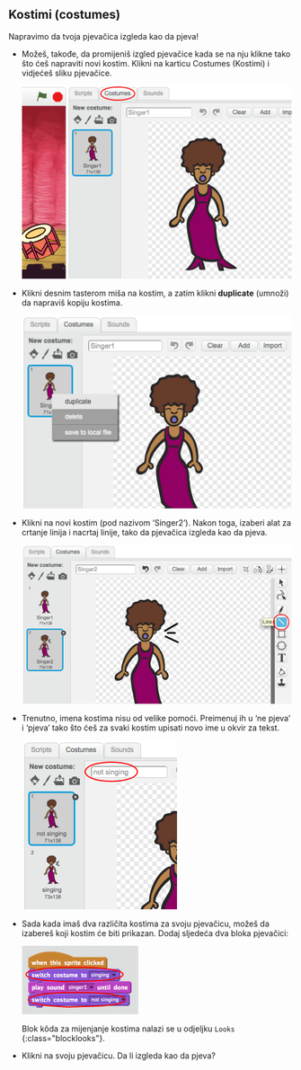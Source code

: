 ## Kostimi (costumes)

Napravimo da tvoja pjevačica izgleda kao da pjeva!

+ Možeš, takođe, da promijeniš izgled pjevačice kada se na nju klikne tako što ćeš napraviti novi kostim. Klikni na karticu Costumes (Kostimi) i vidjećeš sliku pjevačice.
    
    ![snimak ekrana](images/band-singer-costume.png)

+ Klikni desnim tasterom miša na kostim, a zatim klikni **duplicate** (umnoži) da napraviš kopiju kostima.
    
    ![snimak ekrana](images/band-singer-duplicate.png)

+ Klikni na novi kostim (pod nazivom ‘Singer2’). Nakon toga, izaberi alat za crtanje linija i nacrtaj linije, tako da pjevačica izgleda kao da pjeva.
    
    ![snimak ekrana](images/band-singer-click.png)

+ Trenutno, imena kostima nisu od velike pomoći. Preimenuj ih u ‘ne pjeva’ i ‘pjeva’ tako što ćeš za svaki kostim upisati novo ime u okvir za tekst.
    
    ![snimak ekrana](images/band-singer-name.png)

+ Sada kada imaš dva različita kostima za svoju pjevačicu, možeš da izabereš koji kostim će biti prikazan. Dodaj sljedeća dva bloka pjevačici:
    
    ![snimak ekrana](images/band-looks.png)
    
    Blok kôda za mijenjanje kostima nalazi se u odjeljku `Looks` {:class="blocklooks"}.

+ Klikni na svoju pjevačicu. Da li izgleda kao da pjeva?